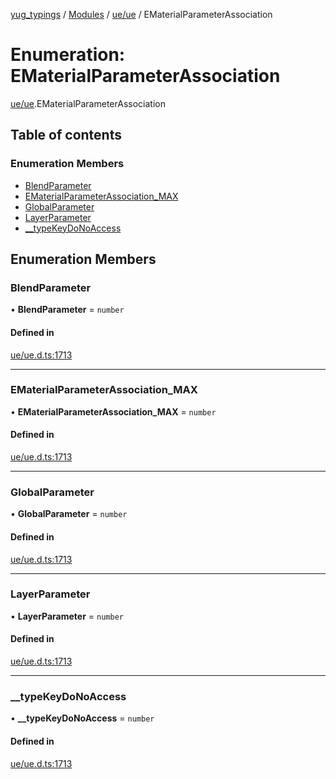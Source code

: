 [yug_typings](../README.md) / [Modules](../modules.md) / [ue/ue](../modules/ue_ue.md) / EMaterialParameterAssociation

# Enumeration: EMaterialParameterAssociation

[ue/ue](../modules/ue_ue.md).EMaterialParameterAssociation

## Table of contents

### Enumeration Members

- [BlendParameter](ue_ue.EMaterialParameterAssociation.md#blendparameter)
- [EMaterialParameterAssociation\_MAX](ue_ue.EMaterialParameterAssociation.md#ematerialparameterassociation_max)
- [GlobalParameter](ue_ue.EMaterialParameterAssociation.md#globalparameter)
- [LayerParameter](ue_ue.EMaterialParameterAssociation.md#layerparameter)
- [\_\_typeKeyDoNoAccess](ue_ue.EMaterialParameterAssociation.md#__typekeydonoaccess)

## Enumeration Members

### BlendParameter

• **BlendParameter** = `number`

#### Defined in

[ue/ue.d.ts:1713](https://github.com/YugMetaverse/yug_typings/blob/25cad34/ue/ue.d.ts#L1713)

___

### EMaterialParameterAssociation\_MAX

• **EMaterialParameterAssociation\_MAX** = `number`

#### Defined in

[ue/ue.d.ts:1713](https://github.com/YugMetaverse/yug_typings/blob/25cad34/ue/ue.d.ts#L1713)

___

### GlobalParameter

• **GlobalParameter** = `number`

#### Defined in

[ue/ue.d.ts:1713](https://github.com/YugMetaverse/yug_typings/blob/25cad34/ue/ue.d.ts#L1713)

___

### LayerParameter

• **LayerParameter** = `number`

#### Defined in

[ue/ue.d.ts:1713](https://github.com/YugMetaverse/yug_typings/blob/25cad34/ue/ue.d.ts#L1713)

___

### \_\_typeKeyDoNoAccess

• **\_\_typeKeyDoNoAccess** = `number`

#### Defined in

[ue/ue.d.ts:1713](https://github.com/YugMetaverse/yug_typings/blob/25cad34/ue/ue.d.ts#L1713)
